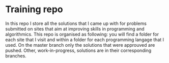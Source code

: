 Training repo
=======================

In this repo I store all the solutions that I came up with for problems submitted on sites that aim at improving skills in programming and algorithmics.
This repo is organised as following: you will find a folder for each site that I visit and within a folder for each programming langage that I used. On the master branch only the solutions that were approuved are pushed. Other, work-in-progress, solutions are in their corresponding branches.
